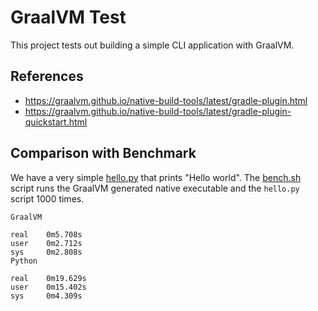 # GraalVM Test

This project tests out building a simple CLI application with GraalVM.

## References

- https://graalvm.github.io/native-build-tools/latest/gradle-plugin.html
- https://graalvm.github.io/native-build-tools/latest/gradle-plugin-quickstart.html

## Comparison with Benchmark

We have a very simple [hello.py](hello.py) that prints "Hello world".
The [bench.sh](bench.sh) script runs the GraalVM generated native executable and the `hello.py` script 1000 times.

```
GraalVM

real    0m5.708s
user    0m2.712s
sys     0m2.808s
Python

real    0m19.629s
user    0m15.402s
sys     0m4.309s
```

